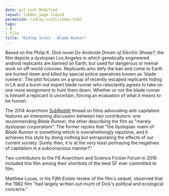 ```yaml
---
date: git Last Modified
layout: libdoc_page.liquid
permalink: ridley-scott/index.html
tags:
- B
- film
title: "Ridley Scott - Blade Runner"
---
```


Based on the Philip K. Dick novel <em>Do  Androids Dream of Electric Sheep?</em>, the film depicts a dystopian  Los Angeles in which genetically engineered android replicants are  banned on Earth, but used for dangerous or menial work on off-world  colonies. Replicants who defy the ban and come to Earth are hunted  down and killed by special police operatives known as 'blade  runners'. The plot focuses on a group of recently escaped replicants  hiding in LA and a burnt-out expert blade runner who reluctantly  agrees to take on one more assignment to hunt them down. Whether or  not the blade runner is himself a replicant is uncertain, forcing an  evaluation of what it means to be human.

The 2014 Anarchism <a href="https://www.reddit.com/r/Anarchism/comments/2a2r93/can_we_compile_a_list_of_the_top_films_advocating/"> SubReddit</a> thread on films advocating anti-capitalism features an  interesting discussion between two contributors: one recommending  <em>Blade Runner</em>, the other describing the film as "merely dystopian  corporatism". The former rejoins that "the dystopian realm of  <em>Blade Runner</em> is something which is overwhelmingly repulsive, and  it achieves this style by doing nothing but extrapolating the  effects of our current society. Surely then, it is at the very least  portraying the negatives of capitalism in a subconscious manner?"

Two contributors to the FB Anarchism and  Science Fiction Forum in 2016 included this film among their shortlists of the best  SF ever committed to film.

Matthew Lucas, in his <em>Fifth Estate</em> review of the  film's sequel, observed that the 1982 film "had largely written out much of  Dick's political and ecological concerns."